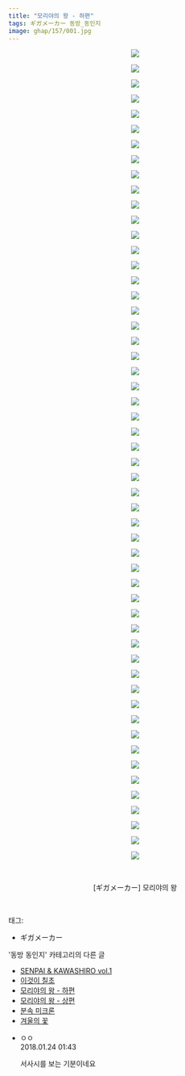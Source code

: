 ```yaml
---
title: "모리야의 왕 - 하편"
tags: ギガメーカー 동방_동인지
image: ghap/157/001.jpg
---
```

<div class="article">
<p style="text-align: center; clear: none; float: none;"><img src="{{ site.nasurl }}/ghap/157/001.jpg"/></p>
<p style="text-align: center; clear: none; float: none;"><img src="{{ site.nasurl }}/ghap/157/002.jpg"/></p>
<p style="text-align: center; clear: none; float: none;"><img src="{{ site.nasurl }}/ghap/157/003.jpg"/></p>
<p style="text-align: center; clear: none; float: none;"><img src="{{ site.nasurl }}/ghap/157/004.jpg"/></p>
<p style="text-align: center; clear: none; float: none;"><img src="{{ site.nasurl }}/ghap/157/005.jpg"/></p>
<p style="text-align: center; clear: none; float: none;"><img src="{{ site.nasurl }}/ghap/157/006.jpg"/></p>
<p style="text-align: center; clear: none; float: none;"><img src="{{ site.nasurl }}/ghap/157/007.jpg"/></p>
<p style="text-align: center; clear: none; float: none;"><img src="{{ site.nasurl }}/ghap/157/008.jpg"/></p>
<p style="text-align: center; clear: none; float: none;"><img src="{{ site.nasurl }}/ghap/157/009.jpg"/></p>
<p style="text-align: center; clear: none; float: none;"><img src="{{ site.nasurl }}/ghap/157/010.jpg"/></p>
<p style="text-align: center; clear: none; float: none;"><img src="{{ site.nasurl }}/ghap/157/011.jpg"/></p>
<p style="text-align: center; clear: none; float: none;"><img src="{{ site.nasurl }}/ghap/157/012.jpg"/></p>
<p style="text-align: center; clear: none; float: none;"><img src="{{ site.nasurl }}/ghap/157/013.jpg"/></p>
<p style="text-align: center; clear: none; float: none;"><img src="{{ site.nasurl }}/ghap/157/014.jpg"/></p>
<p style="text-align: center; clear: none; float: none;"><img src="{{ site.nasurl }}/ghap/157/015.jpg"/></p>
<p style="text-align: center; clear: none; float: none;"><img src="{{ site.nasurl }}/ghap/157/016.jpg"/></p>
<p style="text-align: center; clear: none; float: none;"><img src="{{ site.nasurl }}/ghap/157/017.jpg"/></p>
<p style="text-align: center; clear: none; float: none;"><img src="{{ site.nasurl }}/ghap/157/018.jpg"/></p>
<p style="text-align: center; clear: none; float: none;"><img src="{{ site.nasurl }}/ghap/157/019.jpg"/></p>
<p style="text-align: center; clear: none; float: none;"><img src="{{ site.nasurl }}/ghap/157/020.jpg"/></p>
<p style="text-align: center; clear: none; float: none;"><img src="{{ site.nasurl }}/ghap/157/021.jpg"/></p>
<p style="text-align: center; clear: none; float: none;"><img src="{{ site.nasurl }}/ghap/157/022.jpg"/></p>
<p style="text-align: center; clear: none; float: none;"><img src="{{ site.nasurl }}/ghap/157/023.jpg"/></p>
<p style="text-align: center; clear: none; float: none;"><img src="{{ site.nasurl }}/ghap/157/024.jpg"/></p>
<p style="text-align: center; clear: none; float: none;"><img src="{{ site.nasurl }}/ghap/157/025.jpg"/></p>
<p style="text-align: center; clear: none; float: none;"><img src="{{ site.nasurl }}/ghap/157/026.jpg"/></p>
<p style="text-align: center; clear: none; float: none;"><img src="{{ site.nasurl }}/ghap/157/027.jpg"/></p>
<p style="text-align: center; clear: none; float: none;"><img src="{{ site.nasurl }}/ghap/157/028.jpg"/></p>
<p style="text-align: center; clear: none; float: none;"><img src="{{ site.nasurl }}/ghap/157/029.jpg"/></p>
<p style="text-align: center; clear: none; float: none;"><img src="{{ site.nasurl }}/ghap/157/030.jpg"/></p>
<p style="text-align: center; clear: none; float: none;"><img src="{{ site.nasurl }}/ghap/157/031.jpg"/></p>
<p style="text-align: center; clear: none; float: none;"><img src="{{ site.nasurl }}/ghap/157/032.jpg"/></p>
<p style="text-align: center; clear: none; float: none;"><img src="{{ site.nasurl }}/ghap/157/033.jpg"/></p>
<p style="text-align: center; clear: none; float: none;"><img src="{{ site.nasurl }}/ghap/157/034.jpg"/></p>
<p style="text-align: center; clear: none; float: none;"><img src="{{ site.nasurl }}/ghap/157/035.jpg"/></p>
<p style="text-align: center; clear: none; float: none;"><img src="{{ site.nasurl }}/ghap/157/036.jpg"/></p>
<p style="text-align: center; clear: none; float: none;"><img src="{{ site.nasurl }}/ghap/157/037.jpg"/></p>
<p style="text-align: center; clear: none; float: none;"><img src="{{ site.nasurl }}/ghap/157/038.jpg"/></p>
<p style="text-align: center; clear: none; float: none;"><img src="{{ site.nasurl }}/ghap/157/039.jpg"/></p>
<p style="text-align: center; clear: none; float: none;"><img src="{{ site.nasurl }}/ghap/157/040.jpg"/></p>
<p style="text-align: center; clear: none; float: none;"><img src="{{ site.nasurl }}/ghap/157/041.jpg"/></p>
<p style="text-align: center; clear: none; float: none;"><img src="{{ site.nasurl }}/ghap/157/042.jpg"/></p>
<p style="text-align: center; clear: none; float: none;"><img src="{{ site.nasurl }}/ghap/157/043.jpg"/></p>
<p style="text-align: center; clear: none; float: none;"><img src="{{ site.nasurl }}/ghap/157/044.jpg"/></p>
<p style="text-align: center; clear: none; float: none;"><img src="{{ site.nasurl }}/ghap/157/045.jpg"/></p>
<p style="text-align: center; clear: none; float: none;"><img src="{{ site.nasurl }}/ghap/157/046.jpg"/></p>
<p style="text-align: center; clear: none; float: none;"><img src="{{ site.nasurl }}/ghap/157/047.jpg"/></p>
<p style="text-align: center; clear: none; float: none;"><img src="{{ site.nasurl }}/ghap/157/048.jpg"/></p>
<p style="text-align: center; clear: none; float: none;"><img src="{{ site.nasurl }}/ghap/157/049.jpg"/></p>
<p style="text-align: center; clear: none; float: none;"><img src="{{ site.nasurl }}/ghap/157/050.jpg"/></p>
<p style="text-align: center; clear: none; float: none;"><img src="{{ site.nasurl }}/ghap/157/051.jpg"/></p>
<p style="text-align: center; clear: none; float: none;"><img src="{{ site.nasurl }}/ghap/157/052.jpg"/></p>
<p style="text-align: center; clear: none; float: none;"><img src="{{ site.nasurl }}/ghap/157/053.jpg"/></p>
<p style="text-align: center; clear: none; float: none;"><img src="{{ site.nasurl }}/ghap/157/054.jpg"/></p>
<p style="text-align: center; clear: none; float: none;"><br/></p>
<p style="text-align: center; clear: none; float: none;">[ギガメーカー] 모리야의 왕</p>
<p><br/></p>
</div><div class="tagTrail">
<p>태그: </p>
<ul>
<li>ギガメーカー</li>
</ul>
</div><div class="another">
<p>'동방 동인지' 카테고리의 다른 글</p>
<ul>
<li><a href="/2016-06-18-ghap_159">SENPAI &amp; KAWASHIRO vol.1</a></li>
<li><a href="/2016-06-18-ghap_158">이것이 칠초</a></li>
<li><a href="/2016-06-18-ghap_157">모리야의 왕 - 하편</a></li>
<li><a href="/2016-06-18-ghap_156">모리야의 왕 - 상편</a></li>
<li><a href="/2016-06-18-ghap_155">분속 미크론</a></li>
<li><a href="/2016-06-18-ghap_153">겨울의 꽃</a></li>
</ul>
</div><div class="cb_module cb_fluid">
<div class="cb_wrt cb_profile">
<div class="comment">
<ul>
<li class="cb_thumb_off" id="comment15181365">
<div class="cb_comment_area">
<div class="cb_info_area">
<div class="cb_section">
<span class="cb_nick_name">ㅇㅇ</span>
</div>
<div class="cb_section">
<span class="cb_date">2018.01.24 01:43 </span>
</div>
</div>
<div class="cb_dsc_comment">
<p class="cb_dsc">
											서사시를 보는 기분이네요
										</p>
</div>
</div></li>
</ul>
</div>
</div><!-- commentList close -->
</div>